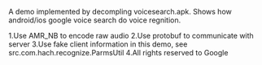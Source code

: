A demo implemented by decompling voicesearch.apk.
Shows how android/ios google voice search do voice regnition.

1.Use AMR_NB to encode raw audio
2.Use protobuf to communicate with server
3.Use fake client information in this demo, see src.com.hach.recognize.ParmsUtil
4.All rights reserved to Google
